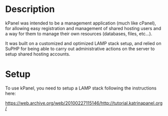 Description
====

kPanel was intended to be a management application (much like cPanel), for allowing easy registration and management of shared hosting users and a way for them to manage their own resources (databases, files, etc...).

It was built on a customized and optimized LAMP stack setup, and relied on SuPHP for being able to carry out administrative actions on the server to setup shared hosting accounts.

Setup
====

To use kPanel, you need to setup a LAMP stack following the instructions here:

https://web.archive.org/web/20100227115146/http://tutorial.katrinapanel.org/

